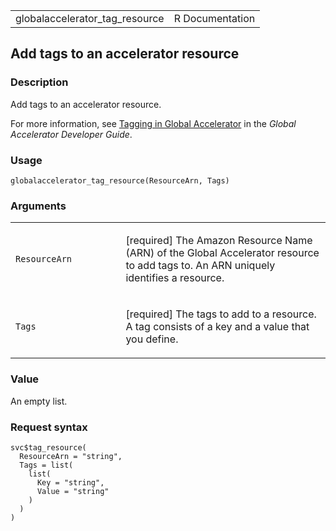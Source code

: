 <table style="width: 100%;">
<tbody>
<tr class="odd">
<td>globalaccelerator_tag_resource</td>
<td style="text-align: right;">R Documentation</td>
</tr>
</tbody>
</table>

## Add tags to an accelerator resource

### Description

Add tags to an accelerator resource.

For more information, see [Tagging in Global
Accelerator](https://docs.aws.amazon.com/global-accelerator/latest/dg/tagging-in-global-accelerator.html)
in the *Global Accelerator Developer Guide*.

### Usage

    globalaccelerator_tag_resource(ResourceArn, Tags)

### Arguments

<table>
<colgroup>
<col style="width: 35%" />
<col style="width: 65%" />
</colgroup>
<tbody>
<tr class="odd">
<td><code
id="globalaccelerator_tag_resource_:_ResourceArn">ResourceArn</code></td>
<td><p>[required] The Amazon Resource Name (ARN) of the Global
Accelerator resource to add tags to. An ARN uniquely identifies a
resource.</p></td>
</tr>
<tr class="even">
<td><code id="globalaccelerator_tag_resource_:_Tags">Tags</code></td>
<td><p>[required] The tags to add to a resource. A tag consists of a key
and a value that you define.</p></td>
</tr>
</tbody>
</table>

### Value

An empty list.

### Request syntax

    svc$tag_resource(
      ResourceArn = "string",
      Tags = list(
        list(
          Key = "string",
          Value = "string"
        )
      )
    )
